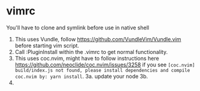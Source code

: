 # vimrc

You'll have to clone and symlink before use in native shell 

1. This uses Vundle, follow https://github.com/VundleVim/Vundle.vim before starting vim script. 
2. Call :PluginInstall within the .vimrc to get normal functionality.
3. This uses coc.nvim, might have to follow instructions here https://github.com/neoclide/coc.nvim/issues/3258 if you see `[coc.nvim] build/index.js not found, please install dependencies and compile coc.nvim by: yarn install`.
3a. update your node
3b. 
5. 
